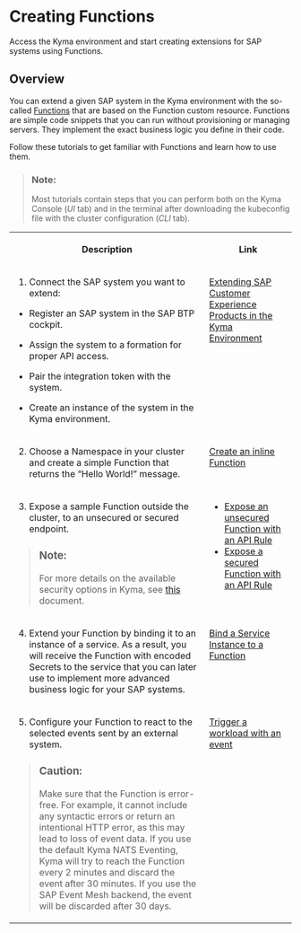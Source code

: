 <!-- loiofe4ba5b46f794037a4aee13df9df2d3c -->

# Creating Functions

Access the Kyma environment and start creating extensions for SAP systems using Functions.



<a name="loiofe4ba5b46f794037a4aee13df9df2d3c__section_qjy_wgf_dlb"/>

## Overview

You can extend a given SAP system in the Kyma environment with the so-called [Functions](https://kyma-project.io/docs/kyma/latest/01-overview/main-areas/serverless/svls-01-overview/) that are based on the Function custom resource. Functions are simple code snippets that you can run without provisioning or managing servers. They implement the exact business logic you define in their code.



Follow these tutorials to get familiar with Functions and learn how to use them.

> ### Note:  
> Most tutorials contain steps that you can perform both on the Kyma Console \(*UI* tab\) and in the terminal after downloading the kubeconfig file with the cluster configuration \(*CLI* tab\).




<table>
<tr>
<th valign="top">

Description



</th>
<th valign="top">

Link



</th>
</tr>
<tr>
<td valign="top">

1. Connect the SAP system you want to extend:

-   Register an SAP system in the SAP BTP cockpit.

-   Assign the system to a formation for proper API access.

-   Pair the integration token with the system.

-   Create an instance of the system in the Kyma environment.




</td>
<td valign="top">

[Extending SAP Customer Experience Products in the Kyma Environment](../40_extensions/extending-sap-customer-experience-products-in-the-kyma-environment-83df31a.md)



</td>
</tr>
<tr>
<td valign="top">

2. Choose a Namespace in your cluster and create a simple Function that returns the “Hello World!” message.



</td>
<td valign="top">

[Create an inline Function](https://kyma-project.io/docs/kyma/latest/03-tutorials/00-serverless/svls-01-create-inline-function/)



</td>
</tr>
<tr>
<td valign="top">

3. Expose a sample Function outside the cluster, to an unsecured or secured endpoint.

> ### Note:  
> For more details on the available security options in Kyma, see [this](https://kyma-project.io/docs/kyma/latest/05-technical-reference/apix-01-config-authorizations-apigateway) document.



</td>
<td valign="top">

-   [Expose an unsecured Function with an API Rule](https://kyma-project.io/docs/kyma/latest/03-tutorials/00-serverless/svls-03-expose-function/)
-   [Expose a secured Function with an API Rule](https://kyma-project.io/docs/kyma/latest/03-tutorials/00-api-exposure/apix-03-expose-and-secure-service/#deploy-expose-and-secure-the-sample-resources)



</td>
</tr>
<tr>
<td valign="top">

4. Extend your Function by binding it to an instance of a service. As a result, you will receive the Function with encoded Secrets to the service that you can later use to implement more advanced business logic for your SAP systems.



</td>
<td valign="top">

[Bind a Service Instance to a Function](https://kyma-project.io/docs/kyma/latest/03-tutorials/00-serverless/svls-10-bind-a-serviceinstance-to-a-function/)



</td>
</tr>
<tr>
<td valign="top">

5. Configure your Function to react to the selected events sent by an external system.

> ### Caution:  
> Make sure that the Function is error-free. For example, it cannot include any syntactic errors or return an intentional HTTP error, as this may lead to loss of event data. If you use the default Kyma NATS Eventing, Kyma will try to reach the Function every 2 minutes and discard the event after 30 minutes. If you use the SAP Event Mesh backend, the event will be discarded after 30 days.



</td>
<td valign="top">

[Trigger a workload with an event](https://kyma-project.io/docs/kyma/latest/02-get-started/04-trigger-workload-with-event/)



</td>
</tr>
</table>

